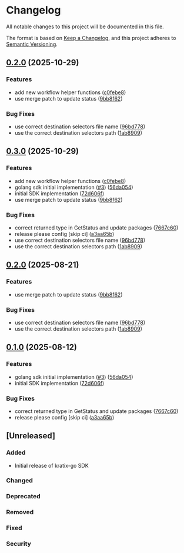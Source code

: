 # Changelog

All notable changes to this project will be documented in this file.

The format is based on [Keep a Changelog](https://keepachangelog.com/en/1.0.0/),
and this project adheres to [Semantic Versioning](https://semver.org/spec/v2.0.0.html).

## [0.2.0](https://github.com/syntasso/kratix-go/compare/v0.1.0...v0.2.0) (2025-10-29)


### Features

* add new workflow helper functions ([c0febe8](https://github.com/syntasso/kratix-go/commit/c0febe8cfab44db2fb060a9a106143ad08cc8ec8))
* use merge patch to update status ([9bb8f62](https://github.com/syntasso/kratix-go/commit/9bb8f6283a9ca06fa40aef62f4e0ebc4cc508e79))


### Bug Fixes

* use correct destination selectors file name ([96bd778](https://github.com/syntasso/kratix-go/commit/96bd778f6a6e8da39684bc24f58d2197dc9c225e))
* use the correct destination selectors path ([1ab8909](https://github.com/syntasso/kratix-go/commit/1ab89094cf3c131dd72063eea59b8cb04242cb3f))

## [0.3.0](https://github.com/syntasso/kratix-go/compare/v0.2.0...v0.3.0) (2025-10-29)


### Features

* add new workflow helper functions ([c0febe8](https://github.com/syntasso/kratix-go/commit/c0febe8cfab44db2fb060a9a106143ad08cc8ec8))
* golang sdk initial implementation ([#3](https://github.com/syntasso/kratix-go/issues/3)) ([56da054](https://github.com/syntasso/kratix-go/commit/56da05477fadfec57198c2064abbe1c0c1567a09))
* initial SDK implementation ([72d606f](https://github.com/syntasso/kratix-go/commit/72d606f6b8ff7926a35da7a659895153ffe1ad27))
* use merge patch to update status ([9bb8f62](https://github.com/syntasso/kratix-go/commit/9bb8f6283a9ca06fa40aef62f4e0ebc4cc508e79))


### Bug Fixes

* correct returned type in GetStatus and update packages ([7667c60](https://github.com/syntasso/kratix-go/commit/7667c6021e6f64fae2266627af912620cc39bd9b))
* release please config [skip ci] ([a3aa65b](https://github.com/syntasso/kratix-go/commit/a3aa65b8505ac4d9eaed85c3e5a1748eb9913b79))
* use correct destination selectors file name ([96bd778](https://github.com/syntasso/kratix-go/commit/96bd778f6a6e8da39684bc24f58d2197dc9c225e))
* use the correct destination selectors path ([1ab8909](https://github.com/syntasso/kratix-go/commit/1ab89094cf3c131dd72063eea59b8cb04242cb3f))

## [0.2.0](https://github.com/syntasso/kratix-go/compare/v0.1.0...v0.2.0) (2025-08-21)


### Features

* use merge patch to update status ([9bb8f62](https://github.com/syntasso/kratix-go/commit/9bb8f6283a9ca06fa40aef62f4e0ebc4cc508e79))


### Bug Fixes

* use correct destination selectors file name ([96bd778](https://github.com/syntasso/kratix-go/commit/96bd778f6a6e8da39684bc24f58d2197dc9c225e))
* use the correct destination selectors path ([1ab8909](https://github.com/syntasso/kratix-go/commit/1ab89094cf3c131dd72063eea59b8cb04242cb3f))

## [0.1.0](https://github.com/syntasso/kratix-go/compare/v0.1.0...v0.1.0) (2025-08-12)


### Features

* golang sdk initial implementation ([#3](https://github.com/syntasso/kratix-go/issues/3)) ([56da054](https://github.com/syntasso/kratix-go/commit/56da05477fadfec57198c2064abbe1c0c1567a09))
* initial SDK implementation ([72d606f](https://github.com/syntasso/kratix-go/commit/72d606f6b8ff7926a35da7a659895153ffe1ad27))


### Bug Fixes

* correct returned type in GetStatus and update packages ([7667c60](https://github.com/syntasso/kratix-go/commit/7667c6021e6f64fae2266627af912620cc39bd9b))
* release please config [skip ci] ([a3aa65b](https://github.com/syntasso/kratix-go/commit/a3aa65b8505ac4d9eaed85c3e5a1748eb9913b79))

## [Unreleased]

### Added
- Initial release of kratix-go SDK

### Changed

### Deprecated

### Removed

### Fixed

### Security
